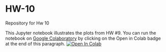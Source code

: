 # HW-10
Repository for Hw 10

This Jupyter notebook illustrates the plots from HW #9. You can run the notebook on [Google Colaboratory](https://colab.research.google.com) by clicking on the Open in Colab badge at the end of this paragraph.  [![Open In Colab](https://colab.research.google.com/assets/colab-badge.svg)](https://colab.research.google.com/github/corypadgett/HW-10/blob/main/notebook_template.ipynb)


